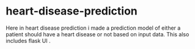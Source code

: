 # heart-disease-prediction
Here in heart disease prediction i made a prediction model of either a patient should have a heart disease or not based on input data. 
This also includes flask UI .
